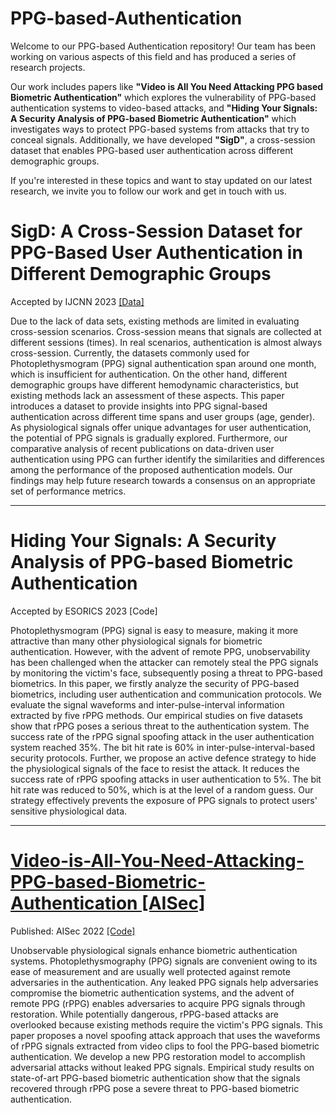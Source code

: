 # PPG-based-Authentication
Welcome to our PPG-based Authentication repository! Our team has been working on various aspects of this field and has produced a series of research projects.

Our work includes papers like **"Video is All You Need Attacking PPG based Biometric Authentication"** which explores the vulnerability of PPG-based authentication systems to video-based attacks, and **"Hiding Your Signals: A Security Analysis of PPG-based Biometric Authentication"** which investigates ways to protect PPG-based systems from attacks that try to conceal signals. Additionally, we have developed **"SigD"**, a cross-session dataset that enables PPG-based user authentication across different demographic groups. 

If you're interested in these topics and want to stay updated on our latest research, we invite you to follow our work and get in touch with us.


# SigD: A Cross-Session Dataset for PPG-Based User Authentication in Different Demographic Groups 
Accepted by IJCNN 2023 [[Data]](https://github.com/Swinburne-Cybersecurity-Lab/SigD-A-Cross-Session-Dataset-for-PPG-based-User-Authentication-in-Different-Demographic-Groups)


Due to the lack of data sets, existing methods are limited in evaluating cross-session scenarios. Cross-session means that signals are collected at different sessions (times). In real scenarios, authentication is almost always cross-session. Currently, the datasets commonly used for Photoplethysmogram (PPG) signal authentication span around one month, which is insufficient for authentication. On the other hand, different demographic groups have different hemodynamic characteristics, but existing methods lack an assessment of these aspects. This paper introduces a dataset to provide insights into PPG signal-based authentication across different time spans and user groups (age, gender). As physiological signals offer unique advantages for user authentication, the potential of PPG signals is gradually explored. Furthermore, our comparative analysis of recent publications on data-driven user authentication using PPG can further identify the similarities and differences among the performance of the proposed authentication models. Our findings may help future research towards a consensus on an appropriate set of performance metrics. 

***

# Hiding Your Signals: A Security Analysis of PPG-based Biometric Authentication
Accepted by ESORICS 2023 [Code]

Photoplethysmogram (PPG) signal is easy to measure, making it more attractive than many other physiological signals for biometric authentication. However, with the advent of remote PPG, unobservability has been challenged when the attacker can remotely steal the PPG signals by monitoring the victim's face, subsequently posing a threat to PPG-based biometrics. In this paper, we firstly analyze the security of PPG-based biometrics, including user authentication and communication protocols. We evaluate the signal waveforms and inter-pulse-interval information extracted by five rPPG methods. Our empirical studies on five datasets show that rPPG poses a serious threat to the authentication system. The success rate of the rPPG signal spoofing attack in the user authentication system reached 35\%. The bit hit rate is 60\% in inter-pulse-interval-based security protocols. Further, we propose an active defence strategy to hide the physiological signals of the face to resist the attack. It reduces the success rate of rPPG spoofing attacks in user authentication to 5\%. The bit hit rate was reduced to 50\%, which is at the level of a random guess. Our strategy effectively prevents the exposure of PPG signals to protect users' sensitive physiological data.

***

# [Video-is-All-You-Need-Attacking-PPG-based-Biometric-Authentication [AISec]](https://dl.acm.org/doi/10.1145/3560830.3563722) 
Published: AISec 2022  [[Code]](https://github.com/Swinburne-Cybersecurity-Lab/Attacking-PPG-based-Biometric-Authentication) 


Unobservable physiological signals enhance biometric authentication systems. Photoplethysmography (PPG) signals are convenient owing to its ease of measurement and are usually well protected against remote adversaries in the authentication. Any leaked PPG signals help adversaries compromise the biometric authentication systems, and the advent of remote PPG (rPPG) enables adversaries to acquire PPG signals through restoration. While potentially dangerous, rPPG-based attacks are overlooked because existing methods require the victim's PPG signals. This paper proposes a novel spoofing attack approach that uses the waveforms of rPPG signals extracted from video clips to fool the PPG-based biometric authentication. We develop a new PPG restoration model to accomplish adversarial attacks without leaked PPG signals. Empirical study results on state-of-art PPG-based biometric authentication show that the signals recovered through rPPG pose a severe threat to PPG-based biometric authentication. 
